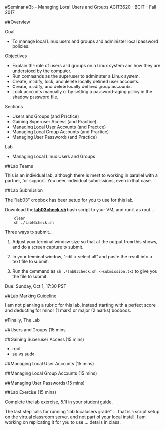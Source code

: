#Seminar #3b - Managing Local Users and Groups
ACIT3620 - BCIT - Fall 2017

##Overview

Goal 
- To manage local Linux users and groups and administer local password policies.

Objectives 
- Explain the role of users and groups on a Linux system and
            how they are understood by the computer.
- Run commands as the superuser to administer a Linux
system.
- Create, modify, lock, and delete locally defined user
accounts.
- Create, modify, and delete locally defined group accounts.
- Lock accounts manually or by setting a password-aging
policy in the shadow password file.

Sections
- Users and Groups (and Practice)
- Gaining Superuser Access (and Practice)
- Managing Local User Accounts (and Practice)
- Managing Local Group Accounts (and Practice)
- Managing User Passwords (and Practice)

Lab
- Managing Local Linux Users and Groups


##Lab Teams

This is an individual lab, although there is merit to working in parallel with a 
partner, for support. You need individual submissions, even in that case.

##Lab Submission

The "lab03" dropbox has been setup for you to use for this lab.

Download the **[lab03check.sh](/download/lab03check.sh)** bash script to your VM, and run it as root...

        clear
        sh ./lab03check.sh

Three ways to submit...

1) Adjust your terminal window size so that all the output from this shows, and
do a screen capture to submit.

2) In your terminal window, "edit > select all" and paste the result into a text file to submit.

3) Run the command as `sh ./lab03check.sh >>submission.txt` to give you the file to submit.


Due: Sunday, Oct 1, 17:30 PST

##Lab Marking Guideline

I am not planning a rubric for this lab, instead starting with a perfect score
and deducting for minor (1 mark) or major (2 marks) booboos.

#Finally, The Lab


##Users and Groups (15 mins)

##Gaining Superuser Access (15 mins)

- root
- su vs sudo

##Managing Local User Accounts (15 mins)

##Managing Local Group Accounts (15 mins)

##Managing User Passwords (15 mins)

##Lab Exercise (15 mins)

Complete the lab exercise, 5.11 in your student guide.

The last step calls for running "lab localusers grade" ...
that is a script setup on the virtual classroom server,
and not part of your local install.
I am working on replicating it for you to use ...
details in class.
